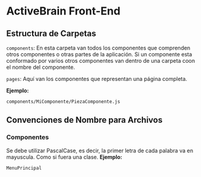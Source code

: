 # ActiveBrain Front-End

## Estructura de Carpetas

`components`: En esta carpeta van todos los componentes que comprenden
otros componentes o otras partes de la aplicación. Si un componente esta
conformado por varios otros componentes van dentro de una carpeta coon
el nombre del componente.

`pages`: Aquí van los componentes que representan una página completa.

**Ejemplo:**

    components/MiComponente/PiezaComponente.js

## Convenciones de Nombre para Archivos

### Componentes

Se debe utilizar PascalCase, es decir, la primer letra de cada palabra
va en mayuscula. Como si fuera una clase. **Ejemplo:**

    MenuPrincipal
